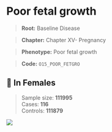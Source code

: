 # Poor fetal growth

> **Root:** Baseline Disease  

> **Chapter:** Chapter XV- Pregnancy  

> **Phenotype:** Poor fetal growth  

> **Code:** `O15_POOR_FETGRO`

## 👩 In Females  
> Sample size: **111995**  
> Cases: **116**  
> Controls: **111879**
<img src="/Disease/Figures/ALL/Baseline/O15_POOR_FETGRO.png"/>
<CsvTable src="/Disease/Data/ALL/Baseline/LG_O15_POOR_FETGRO.csv" label="🔍 View full results" />
